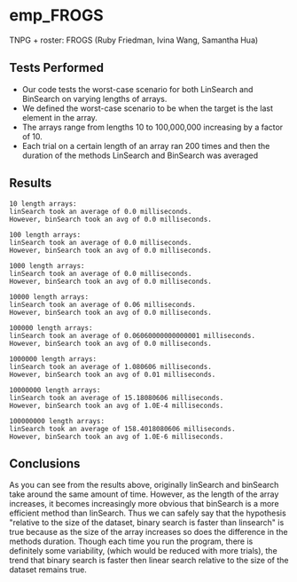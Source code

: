 # emp_FROGS
TNPG + roster: FROGS (Ruby Friedman, Ivina Wang, Samantha Hua)

## Tests Performed
* Our code tests the worst-case scenario for both LinSearch and BinSearch on varying lengths of arrays.
* We defined the worst-case scenario to be when the target is the last element in the array.
* The arrays range from lengths 10 to 100,000,000 increasing by a factor of 10.
* Each trial on a certain length of an array ran 200 times and then the duration of the methods LinSearch and BinSearch was averaged 

## Results

```
10 length arrays: 
linSearch took an average of 0.0 milliseconds.
However, binSearch took an avg of 0.0 milliseconds.

100 length arrays: 
linSearch took an average of 0.0 milliseconds.
However, binSearch took an avg of 0.0 milliseconds.

1000 length arrays: 
linSearch took an average of 0.0 milliseconds.
However, binSearch took an avg of 0.0 milliseconds.

10000 length arrays: 
linSearch took an average of 0.06 milliseconds.
However, binSearch took an avg of 0.0 milliseconds.

100000 length arrays: 
linSearch took an average of 0.06060000000000001 milliseconds.
However, binSearch took an avg of 0.0 milliseconds.

1000000 length arrays: 
linSearch took an average of 1.080606 milliseconds.
However, binSearch took an avg of 0.01 milliseconds.

10000000 length arrays: 
linSearch took an average of 15.18080606 milliseconds.
However, binSearch took an avg of 1.0E-4 milliseconds.

100000000 length arrays: 
linSearch took an average of 158.4018080606 milliseconds.
However, binSearch took an avg of 1.0E-6 milliseconds.
```

## Conclusions
As you can see from the results above, originally linSearch and binSearch take around the same amount of time. However, as the length of the array increases, it becomes increasingly more obvious that binSearch is a more efficient method than linSearch. Thus we can safely say that the hypothesis "relative to the size of the dataset, binary search is faster than linsearch" is true because as the size of the array increases so does the difference in the methods duration. Though each time you run the program, there is definitely some variability, (which would be reduced with more trials), the trend that binary search is faster then linear search relative to the size of the dataset remains true.
